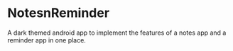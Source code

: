 # NotesnReminder

A dark themed android app to implement the features of a notes app and a reminder app in one place.
